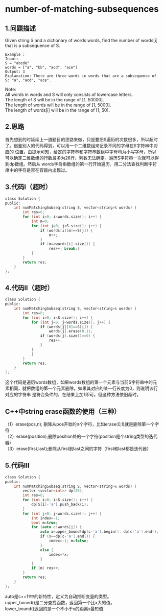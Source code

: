 number-of-matching-subsequences
===

1.问题描述
---

Given string S and a dictionary of words words, find the number of words[i] that is a subsequence of S.<br>

```
Example :
Input: 
S = "abcde"
words = ["a", "bb", "acd", "ace"]
Output: 3
Explanation: There are three words in words that are a subsequence of S: "a", "acd", "ace".
```

Note:<br>
All words in words and S will only consists of lowercase letters.<br>
The length of S will be in the range of [1, 50000].<br>
The length of words will be in the range of [1, 5000].<br>
The length of words[i] will be in the range of [1, 50].<br>

2.思路
---

首先想到的时延续上一道题目的思路来做，只是要把S遍历的次数很多，所以超时了。借鉴别人的代码得到，可以用一个二维数组来记录不同的字母在S字符串中对应的
位置，由提示可知，给定的字符串和字符串数组中字母均为小写字母，所以可以确定二维数组的行数最多为26行，列数无法确定。遍历S字符串一次就可以得到dp数组。然后从
words字符串数组的第一行开始遍历，用二分法查找判断字符串中的字符是否在容器内出现过。

3.代码I（超时）
---

```c
class Solution {
public:
    int numMatchingSubseq(string S, vector<string>& words) {
        int res=0;
        for (int i=0; i<words.size(); i++) {
            int m=0;
            for (int j=0; j<S.size(); j++) {
                if (words[i][m]==S[j]) {
                    m++;
                }
                if (m==words[i].size()) {
                    res++; break;}
            }
        }
        return res;
    }
};
```

4.代码II（超时）
---

```c
class Solution {
public:
    int numMatchingSubseq(string S, vector<string>& words) {
        int res=0;
        for (int i=0; i<S.size(); i++) {
            for (int j=0; j<words.size(); j++) {
                if (words[j][0]==S[i]) {
                    words[j].erase(0,1);
                if (words[j].size()==0) {
                    res++;
                }
            }
            }
        }
        return res;
    }
};
```

这个代码是遍历words数组，如果words数组的第一个元素与当前S字符串中的元素相同，就把数组的第一个元素删除，如果其对应的某一行长度为0，则说明该行对应的字符串
是符合条件的，在结果上加1即可。但这种方法依旧超时。

C++中string erase函数的使用（三种）
---

（1）erase(pos,n); 删除从pos开始的n个字符，比如erase(0,1)就是删除第一个字符<br>
（2）erase(position);删除position处的一个字符(position是个string类型的迭代器)<br>
（3）erase(first,last);删除从first到last之间的字符（first和last都是迭代器）<br>

5.代码III
---

```c
class Solution {
public:
    int numMatchingSubseq(string S, vector<string>& words) {
        vector <vector<int>> dp(26);
        int res=0;
        for (int i=0; i<S.size(); i++) {
            dp[S[i]-'a'].push_back(i);
        }
        for (int j=0; j<words.size(); j++) {
            int index=-1;
            bool m=true;
            for (auto c:words[j]) {
                auto x=upper_bound(dp[c-'a'].begin(), dp[c-'a'].end(), index);
                if (x==dp[c-'a'].end()) {
                    index=-1; m=false;
                }
                else {
                    index=*x;
                }
            }
            if (m) res++;
        }
        return res;
    }
};
```

auto是c++11中的新特性，定义为自动推断变量的类型。<br>
upper_bound()是二分查找函数，返回第一个比x大的值。<br>
lower_bound()返回的是一个不小于x的距离x最短值
